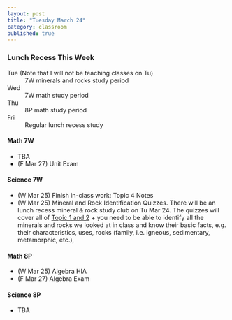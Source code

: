 ```yaml
---
layout: post
title: "Tuesday March 24"
category: classroom
published: true
---
```

<div class="alert alert-info" role="alert">
<h3>Lunch Recess This Week</h3>
<dl>
  <dt>Tue (Note that I will not be teaching classes on Tu)</dt>
  <dd>7W minerals and rocks study period</dd>
  <dt>Wed</dt>
  <dd>7W math study period</dd>
  <dt>Thu</dt>
  <dd>8P math study period</dd>
  <dt>Fri</dt>
  <dd>Regular lunch recess study</dd>
</dl>
</div>

#### Math 7W
* TBA
* (F Mar 27) Unit Exam

#### Science 7W
* (W Mar 25) Finish in-class work: Topic 4 Notes
* (W Mar 25) Mineral and Rock Identification Quizzes. There will be an lunch recess mineral & rock study club on Tu Mar 24. The quizzes will cover all of <a href="https://www.dropbox.com/s/wec2619tebjggqd/Science%20Focus%207%20-%20Planet%20Earth%20-%20Topic%201-3.pdf?dl=0">Topic 1 and 2</a> + you need to be able to identify all the minerals and rocks we looked at in class and know their basic facts, e.g. their characteristics, uses, rocks (family, i.e. igneous, sedimentary, metamorphic, etc.), 

#### Math 8P
* (W Mar 25) Algebra HIA
* (F Mar 27) Algebra Exam

#### Science 8P
* TBA
